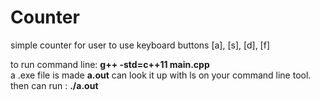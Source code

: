 # Counter
simple counter for user to use keyboard buttons [a], [s], [d], [f] 

to run command line:   **g++ -std=c++11 main.cpp**  <br />
a .exe file is made **a.out** can look it up with ls on your command line tool.   <br />
then can run :   **./a.out**  <br />
